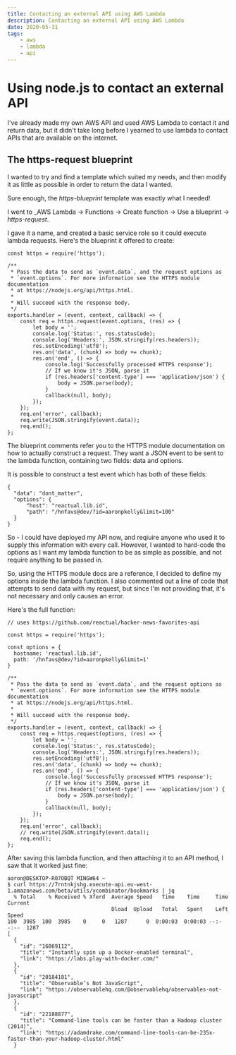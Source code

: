 ```yaml
---
title: Contacting an external API using AWS Lambda
description: Contacting an external API using AWS Lambda
date: 2020-05-31
tags:
    - aws
	- lambda
	- api
---
```


# Using node.js to contact an external API

I've already made my own AWS API and used AWS Lambda to contact it and return
data, but it didn't take long before I yearned to use lambda to contact
APIs that are available on the internet.

## The https-request blueprint

I wanted to try and find a template which suited my needs, and then modify
it as little as possible in order to return the data I wanted.

Sure enough, the _https-blueprint_ template was exactly what I needed!

I went to _AWS Lambda -> Functions -> Create function -> Use a blueprint -> _https-request_.

I gave it a name, and created a basic service role so it could execute lambda
requests. Here's the blueprint it offered to create:

```
const https = require('https');

/**
 * Pass the data to send as `event.data`, and the request options as
 * `event.options`. For more information see the HTTPS module documentation
 * at https://nodejs.org/api/https.html.
 *
 * Will succeed with the response body.
 */
exports.handler = (event, context, callback) => {
    const req = https.request(event.options, (res) => {
        let body = '';
        console.log('Status:', res.statusCode);
        console.log('Headers:', JSON.stringify(res.headers));
        res.setEncoding('utf8');
        res.on('data', (chunk) => body += chunk);
        res.on('end', () => {
            console.log('Successfully processed HTTPS response');
            // If we know it's JSON, parse it
            if (res.headers['content-type'] === 'application/json') {
                body = JSON.parse(body);
            }
            callback(null, body);
        });
    });
    req.on('error', callback);
    req.write(JSON.stringify(event.data));
    req.end();
};
```

The blueprint comments refer you to the HTTPS module documentation on how to
actually construct a request. They want a JSON event to be sent to the lambda
function, containing two fields: data and options.

It is possible to construct a test event which has both of these fields:

```
{
  "data": "dont_matter",
  "options": {
      "host": "reactual.lib.id",
      "path": "/hnfavs@dev/?id=aaronpkelly&limit=100"
  }
}
````

So - I could have deployed my API now, and reqiuire anyone who used it to supply this
information with every call. However, I wanted to hard-code the options as I
want my lambda function to be as simple as possible, and not require anything
to be passed in.

So, using the HTTPS module docs are a reference, I decided to define my options
inside the lambda function. I also commented out a line of code that attempts
to send data with my request, but since I'm not providing that, it's not
necessary and only causes an error.

Here's the full function:

```
// uses https://github.com/reactual/hacker-news-favorites-api

const https = require('https');

const options = {
  hostname: 'reactual.lib.id',
  path: '/hnfavs@dev/?id=aaronpkelly&limit=1'
}

/**
 * Pass the data to send as `event.data`, and the request options as
 * `event.options`. For more information see the HTTPS module documentation
 * at https://nodejs.org/api/https.html.
 *
 * Will succeed with the response body.
 */
exports.handler = (event, context, callback) => {
    const req = https.request(options, (res) => {
        let body = '';
        console.log('Status:', res.statusCode);
        console.log('Headers:', JSON.stringify(res.headers));
        res.setEncoding('utf8');
        res.on('data', (chunk) => body += chunk);
        res.on('end', () => {
            console.log('Successfully processed HTTPS response');
            // If we know it's JSON, parse it
            if (res.headers['content-type'] === 'application/json') {
                body = JSON.parse(body);
            }
            callback(null, body);
        });
    });
    req.on('error', callback);
    // req.write(JSON.stringify(event.data));
    req.end();
};
```

After saving this lambda function, and then attaching it to an API method, I
saw that it worked just fine:

```
aaron@DESKTOP-R07OBQT MINGW64 ~
$ curl https://7rntnkjshg.execute-api.eu-west-1.amazonaws.com/beta/utils/ycombinator/bookmarks | jq
  % Total    % Received % Xferd  Average Speed   Time    Time     Time  Current
                                 Dload  Upload   Total   Spent    Left  Speed
100  3985  100  3985    0     0   1287      0  0:00:03  0:00:03 --:--:--  1287
[
  {
    "id": "16869112",
    "title": "Instantly spin up a Docker-enabled terminal",
    "link": "https://labs.play-with-docker.com/"
  },
  {
    "id": "20184181",
    "title": "Observable’s Not JavaScript",
    "link": "https://observablehq.com/@observablehq/observables-not-javascript"
  },
  {
    "id": "22188877",
    "title": "Command-line tools can be faster than a Hadoop cluster (2014)",
    "link": "https://adamdrake.com/command-line-tools-can-be-235x-faster-than-your-hadoop-cluster.html"
  }
```